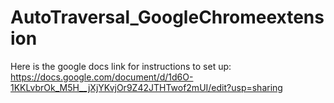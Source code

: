 # AutoTraversal_GoogleChromeextension

Here is the google docs link for instructions to set up:
https://docs.google.com/document/d/1d6O-1KKLvbrOk_M5H__jXjYKvjOr9Z42JTHTwof2mUI/edit?usp=sharing
